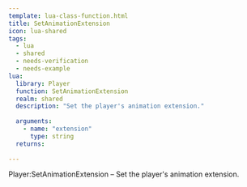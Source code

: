 ```yaml
---
template: lua-class-function.html
title: SetAnimationExtension
icon: lua-shared
tags:
  - lua
  - shared
  - needs-verification
  - needs-example
lua:
  library: Player
  function: SetAnimationExtension
  realm: shared
  description: "Set the player's animation extension."
  
  arguments:
    - name: "extension"
      type: string
  returns:
    
---
```


<div class="lua__search__keywords">
Player:SetAnimationExtension &#x2013; Set the player's animation extension.
</div>
